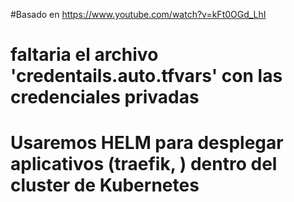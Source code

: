 #Basado en https://www.youtube.com/watch?v=kFt0OGd_LhI

# faltaria el archivo 'credentails.auto.tfvars' con las credenciales privadas

# Usaremos HELM para desplegar aplicativos (traefik, ) dentro del cluster de Kubernetes